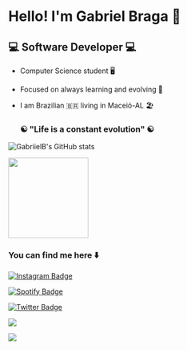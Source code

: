 #  Hello! I'm Gabriel Braga :wave:



##  :computer: Software Developer :computer:

* Computer Science student :desktop_computer:

* Focused on always learning and evolving :book:

* I am Brazilian :brazil:  living in Maceió-AL :beach_umbrella: 

  ###  :yin_yang: "Life is a constant evolution" :yin_yang:

![GabriielB's GitHub stats](https://github-readme-stats.vercel.app/api?username=GabriielB&show_icons=true&theme=radical)


<img height="160em" src="https://github-readme-stats.vercel.app/api/top-langs/?username=GabriielB&layout=compact&langs_count=16&theme=dracula"/>


###  You can find me here :arrow_down: 

[![Instagram Badge](https://img.shields.io/badge/-gabrielbraga____-9cf?style=for-the-badge&logo=instagram&logoColor=white&link=https://https://github.com/GabriielB)](https://www.instagram.com/gabrielbraga____/)

[![Spotify Badge](https://img.shields.io/badge/-darkfirebr14-brightgreen?style=for-the-badge&logo=Spotify&logoColor=161f16&link=https://github.com/GabriielB)](https://open.spotify.com/user/darkfirebr14?fbclid=IwAR0vLf9kXegU7iZNCy3IJ1S6vb3sJ6CRRXelpW5tDOG5trSUGZ8SK4-Yjfg)

[![Twitter Badge](https://img.shields.io/badge/@uGabrielB-1DA1F2?style=for-the-badge&logo=twitter&logoColor=white&link=https://twitter.com/GabriielB)](https://twitter.com/uGabrielB)

<a href="https://www.linkedin.com/in/gabriel-braga-918576207/" target="_blank"><img src="https://img.shields.io/badge/-LinkedIn-%230077B5?style=for-the-badge&logo=linkedin&logoColor=white" target="_blank"></a>

<a href = "mailto: metanight14@gmail.com"><img src="https://img.shields.io/badge/-Gmail-%23EA4335?style=for-the-badge&logo=gmail&logoColor=white" target="_blank"></a>





